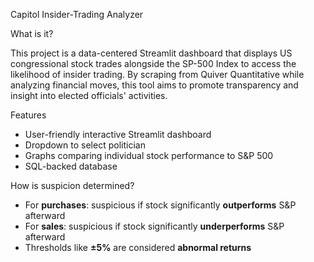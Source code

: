 Capitol Insider-Trading Analyzer

What is it?

This project is a data-centered Streamlit dashboard that displays US congressional stock trades alongside the SP-500 Index to access the likelihood of insider trading. By scraping from Quiver Quantitative while analyzing financial moves, this tool aims to promote transparency and insight into elected officials' activities.

Features
- User-friendly interactive Streamlit dashboard
- Dropdown to select politician
- Graphs comparing individual stock performance to S&P 500
- SQL-backed database

How is suspicion determined?

- For **purchases**: suspicious if stock significantly **outperforms** S&P afterward
- For **sales**: suspicious if stock significantly **underperforms** S&P afterward
- Thresholds like **±5%** are considered **abnormal returns**
  
